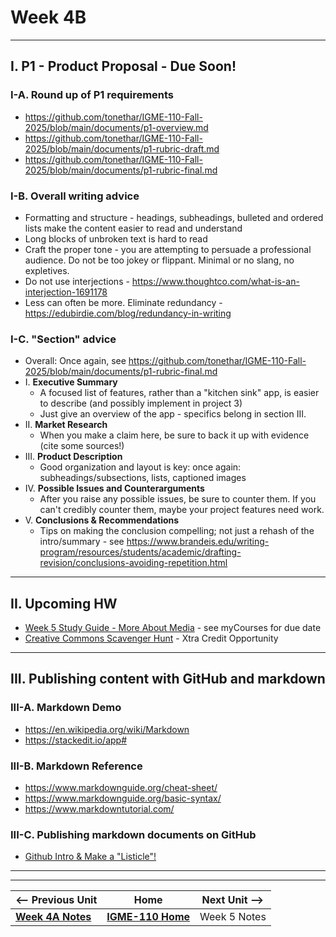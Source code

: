 # Week 4B 

---

## I. P1 - Product Proposal - Due Soon!
### I-A. Round up of P1 requirements
- https://github.com/tonethar/IGME-110-Fall-2025/blob/main/documents/p1-overview.md
- https://github.com/tonethar/IGME-110-Fall-2025/blob/main/documents/p1-rubric-draft.md
- https://github.com/tonethar/IGME-110-Fall-2025/blob/main/documents/p1-rubric-final.md

### I-B.  Overall writing advice
- Formatting and structure - headings, subheadings, bulleted and ordered lists make the content easier to read and understand
- Long blocks of unbroken text is hard to read
- Craft the proper tone - you are attempting to persuade a professional audience. Do not be too jokey or flippant. Minimal or no slang, no expletives.
- Do not use interjections - https://www.thoughtco.com/what-is-an-interjection-1691178
- Less can often be more. Eliminate redundancy - https://edubirdie.com/blog/redundancy-in-writing

### I-C. "Section" advice

- Overall: Once again, see https://github.com/tonethar/IGME-110-Fall-2025/blob/main/documents/p1-rubric-final.md
- I. **Executive Summary**
  - A focused list of features, rather than a "kitchen sink" app, is easier to describe (and possibly implement in project 3)
  - Just give an overview of the app -  specifics belong in section III.
- II. **Market Research**
  - When you make a claim here, be sure to back it up with evidence (cite some sources!)
- III. **Product Description**
  - Good organization and layout is key: once again: subheadings/subsections, lists, captioned images
- IV. **Possible Issues and Counterarguments**
  - After you raise any possible issues, be sure to counter them. If you can't credibly counter them, maybe your project features need work.
- V. **Conclusions & Recommendations**
  - Tips on making the conclusion compelling; not just a rehash of the intro/summary - see https://www.brandeis.edu/writing-program/resources/students/academic/drafting-revision/conclusions-avoiding-repetition.html

---

## II. Upcoming HW

- [Week 5 Study Guide - More About Media](https://docs.google.com/document/d/1tOWF5bkUcpgSNVwjfjuHR47QUroePsl4RDsGdylowiM/copy) - see myCourses for due date
- [Creative Commons Scavenger Hunt](https://docs.google.com/document/d/1ZY9rR69pGSIjqzIlgDlfxCex-GKrC41Eim3vPXDAM_A/edit?usp=sharing) - Xtra Credit Opportunity

---

## III. Publishing content with GitHub and markdown

### III-A. Markdown Demo
- https://en.wikipedia.org/wiki/Markdown
- https://stackedit.io/app#

### III-B. Markdown Reference
- https://www.markdownguide.org/cheat-sheet/
- https://www.markdownguide.org/basic-syntax/
- https://www.markdowntutorial.com/

### III-C. Publishing markdown documents on GitHub
- [Github Intro & Make a "Listicle"!](https://github.com/tonethar/IGME-110-Fall-2024/blob/main/exercises/github-intro.md)

---
---

| <-- Previous Unit | Home | Next Unit -->
| --- | --- | --- 
|   [**Week 4A Notes**](4A.md)  |  [**IGME-110 Home**](../) | Week 5 Notes
